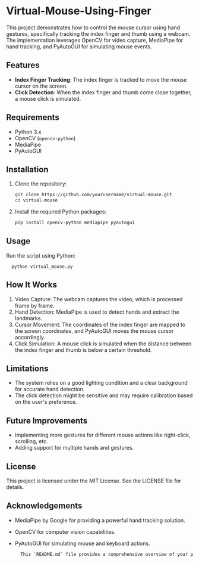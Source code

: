 # Virtual-Mouse-Using-Finger
  This project demonstrates how to control the mouse cursor using hand gestures, specifically tracking the index finger and thumb using a webcam. The implementation leverages OpenCV for video capture, MediaPipe for hand tracking, and PyAutoGUI for simulating mouse events.

## Features

- **Index Finger Tracking**: The index finger is tracked to move the mouse cursor on the screen.
- **Click Detection**: When the index finger and thumb come close together, a mouse click is simulated.

## Requirements

- Python 3.x
- OpenCV (`opencv-python`)
- MediaPipe
- PyAutoGUI

## Installation

1. Clone the repository:

   ```bash
   git clone https://github.com/yourusername/virtual-mouse.git
   cd virtual-mouse

 2. Install the required Python packages:
    ```bash
    pip install opencv-python mediapipe pyautogui

  ## Usage
  Run the script using Python:
  
      python virtual_mouse.py

  ## How It Works
  1. Video Capture: The webcam captures the video, which is processed frame by frame.
  2. Hand Detection: MediaPipe is used to detect hands and extract the landmarks.
  3. Cursor Movement: The coordinates of the index finger are mapped to the screen coordinates, and PyAutoGUI moves the mouse cursor accordingly.
  4. Click Simulation: A mouse click is simulated when the distance between the index finger and thumb is below a certain threshold.

  ## Limitations
  - The system relies on a good lighting condition and a clear background for accurate hand detection.
  - The click detection might be sensitive and may require calibration based on the user's preference.

  ## Future Improvements
  - Implementing more gestures for different mouse actions like right-click, scrolling, etc.
  - Adding support for multiple hands and gestures.

  ## License
  This project is licensed under the MIT License. See the LICENSE file for details.

  ## Acknowledgements
  - MediaPipe by Google for providing a powerful hand tracking solution.
  - OpenCV for computer vision capabilities.
  - PyAutoGUI for simulating mouse and keyboard actions.

    ```bash
      This `README.md` file provides a comprehensive overview of your project, including installation instructions, usage, and a brief explanation of the code. Make sure to replace the repository URL and any other placeholders with actual values specific to your project.
